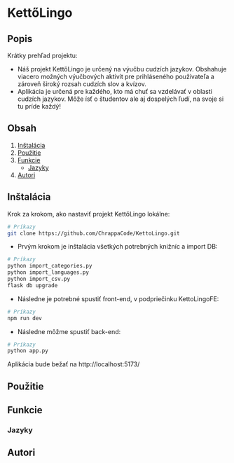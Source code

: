 # KettőLingo

## Popis
Krátky prehľad projektu:
- Náš projekt KettőLingo je určený na výučbu cudzích jazykov. Obshahuje viacero možných výučbových aktivít pre prihláseného používateľa a zároveň široký rozsah cudzích slov a kvízov.
- Aplikácia je určená pre každého, kto má chuť sa vzdelávať v oblasti cudzích jazykov. Môže ísť o študentov ale aj dospelých ľudí, na svoje si tu príde každý!

## Obsah
1. [Inštalácia](#inštalácia)
2. [Použitie](#použitie)
3. [Funkcie](#funkcie)
   - [Jazyky](#jazyky)
4. [Autori](#autori)

## Inštalácia
Krok za krokom, ako nastaviť projekt KettőLingo lokálne:

```bash
# Príkazy
git clone https://github.com/ChrappaCode/KettoLingo.git
```

- Prvým krokom je inštalácia všetkých potrebných knižníc a import DB:
  
```bash
# Príkazy
python import_categories.py
python import_languages.py
python import_csv.py
flask db upgrade                         
```

- Následne je potrebné spustiť front-end, v podpriečinku KettoLingoFE:

```bash
# Príkazy
npm run dev
```

- Následne môžme spustiť back-end:

```bash
# Príkazy
python app.py 
```

Aplikácia bude bežať na http://localhost:5173/

## Použitie

## Funkcie

### Jazyky

## Autori
